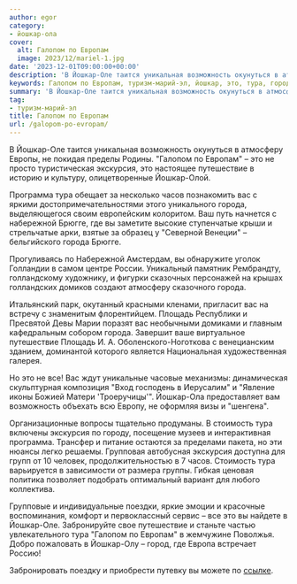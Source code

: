 ```yaml
---
author: egor
category:
- йошкар-ола
cover:
  alt: Галопом по Европам
  image: 2023/12/mariel-1.jpg
date: '2023-12-01T09:00:00+00:00'
description: 'В Йошкар-Оле таится уникальная возможность окунуться в атмосферу Европы, не покидая пределы Родины. "Галопом по Европам" – это не просто туристическая...'
keywords: Галопом по Европам, туризм-марий-эл, йошкар, это, тура, города, экскурсия, путешествие, оле, возможность, атмосферу, галопом, европам, программа, часов, набережной, брюгге
summary: 'В Йошкар-Оле таится уникальная возможность окунуться в атмосферу Европы, не покидая пределы Родины. "Галопом по Европам" – это не просто туристическая...'
tag:
- туризм-марий-эл
title: Галопом по Европам
url: /galopom-po-evropam/
---
```


В Йошкар-Оле таится уникальная возможность окунуться в атмосферу Европы, не покидая пределы Родины. "Галопом по Европам" – это не просто туристическая экскурсия, это настоящее путешествие в историю и культуру, олицетворенные Йошкар-Олой.

Программа тура обещает за несколько часов познакомить вас с яркими достопримечательностями этого уникального города, выделяющегося своим европейским колоритом. Ваш путь начнется с набережной Брюгге, где вы заметите высокие ступенчатые крыши и стрельчатые арки, взятые за образец у "Северной Венеции" – бельгийского города Брюгге.

Прогуливаясь по Набережной Амстердам, вы обнаружите уголок Голландии в самом центре России. Уникальный памятник Рембрандту, голландскому художнику, и фигурки сказочных персонажей на крышах голландских домиков создают атмосферу сказочного города.

Итальянский парк, окутанный красными кленами, пригласит вас на встречу с знаменитым флорентийцем. Площадь Республики и Пресвятой Девы Марии поразят вас необычными домиками и главным кафедральным собором города. Завершит ваше виртуальное путешествие Площадь И. А. Оболенского-Ноготкова с венецианским зданием, доминантой которого является Национальная художественная галерея.

Но это не все! Вас ждут уникальные часовые механизмы: динамическая скульптурная композиция "Вход господень в Иерусалим" и "Явление иконы Божией Матери 'Троеручицы'". Йошкар-Ола предоставляет вам возможность объехать всю Европу, не оформляя визы и "шенгена".

Организационные вопросы тщательно продуманы. В стоимость тура включены экскурсия по городу, посещение музеев и интерактивная программа. Трансфер и питание остаются за пределами пакета, но эти нюансы легко решаемы. Групповая автобусная экскурсия доступна для групп от 10 человек, продолжительностью в 7 часов. Стоимость тура варьируется в зависимости от размера группы. Гибкая ценовая политика позволяет подобрать оптимальный вариант для любого коллектива.

Групповые и индивидуальные поездки, яркие эмоции и красочные воспоминания, комфорт и первоклассный сервис – все это вы найдете в Йошкар-Оле. Забронируйте свое путешествие и станьте частью увлекательного тура "Галопом по Европам" в жемчужине Поволжья. Добро пожаловать в Йошкар-Олу – город, где Европа встречает Россию!

Забронировать поездку и приобрести путевку вы можете по [ссылке](https://vmuzey.com/event/avtobusno-peshehodnaya-ekskursiya-galopom-po-evropam).